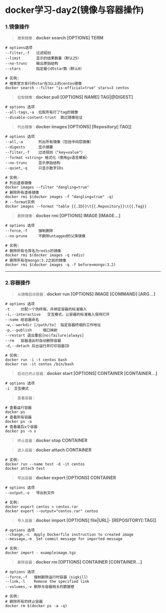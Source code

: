 # docker学习-day2(镜像与容器操作)

### 1.镜像操作

> `搜索镜像：`**docker search [OPTIONS] TERM**

	# options选项
	--filter,-f   过滤规则
	--limit       显示的结果数量（默认25）
	--no-trunc    输出原始结构
	--stars		  指定最小的star数（默认0）

	# 实例:
	# 搜索官方发行的star在3以上的centos镜像
	docker search --filter "is-official=true" stars=3 centos
	

> `拉取镜像：`**docker pull [OPTIONS] NAME[:TAG|@DIGEST]**

	# options 选项
	--all-tags,-a  拉取所有打了tag的镜像
	--disable-content-trust  跳过镜像验证

> `列出镜像：`**docker images [OPTIONS] [Repository[:TAG]]**

	# options 选项
	--all,-a       列出所有镜像（包括中间层镜像）
	--digests      显示摘要
	--filter,-f    过滤规则（"key=value"）
	--format <string> 格式化（使用go语言模板）
	--no-trunc     显示原始结构
	--quiet,-q     只显示数字IDs

	# 实例:
	# 列出虚悬镜像
	docker images --filter "dangling=true"
	# 删除所有虚悬镜像
	docker rmi $(docker images -f "dangling=true" -q)
	# --format实例
	docker images --format "table {{.ID}}\t{{.Repository}}\t{{.Tag}}

> `删除镜像：`**docker rmi [OPTIONS] IMAGE [IMAGE...]**

	# options 选项
	--force,-f     强制删除
	--no-prune     不删除untagged的父类镜像

	# 实例:
	# 删除所有仓库名为redis的镜像
	docker rmi $(docker images -q redis)
	# 删除所有在mongo:3.2之前的镜像
	docker rmi $(docker images -q -f before=mongo:3.2)

---

### 2.容器操作

> `从镜像启动容器：`**docker run [OPTIONS] IMAGE [COMMAND] [ARG...]**

	# options 选项
	-t     分配一个伪终端，并绑定容器的标准输入
	-i,--interactive   交互模式，让容器的标准输入保持打开
	--name 给容器命名
	-w,--workdir [/path/to]  指定容器终端的工作地址
	-p,--publish     端口映射
	--restart 退出重启[no|failure|always]    
	--rm   容器退出时自动删除容器
	-d,--detach 后台运行并打印容器ID

	# 实例: 
	docker run -i -t centos bash
	docker run -it centos /bin/bash

> `启动已终止容器：`**docker start [OPTIONS] CONTAINER [CONTAINER...]**

	# options 选项
	-i  交互模式
	
> `查看容器：`

	# 查看运行容器
	docker ps
	# 查看所有容器
	docker ps -a
	# 查看最后x个容器
	docker ps -n x

> `终止容器：`**docker stop CONTAINER**

> `进入容器：`**docker attach CONTAINER**

	# 实例:
	docker run --name test -d -it centos
	docker attach test
	
> `导出容器：`**docker export [OPTIONS] CONTAINER**

	# options 选项
	--output,-o   导出到文件

	# 实例:
	docker export centos > centos.rar
	docker export --output="centos.rar" centos

> `导入容器：`**docker import [OPTIONS] file|URL|- [REPOSITORY[:TAG]]**
	
	# options 选项
	--change,-c  Apply Dockerfile instruction to created image
	--message,-m  Set commit message for imported message

	# 实例:
	docker import - exampleimage.tgz

> `删除容器：`**docker rm [OPTIONS] CONTAINER [CONTAINER...]**

	# options 选项
	--force,-f   强制删除运行时容器（sigkill）
	--link,-l    Remove the specified link
	--volumes,-v 删除与容器相关的数据卷

	# 实例:
	# 删除所有的终止容器
	docker rm $(docker ps -a -q)
